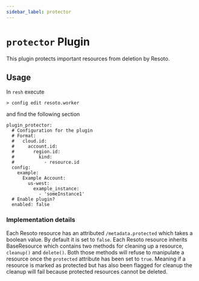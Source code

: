 ```yaml
---
sidebar_label: protector
---
```


# `protector` Plugin

This plugin protects important resources from deletion by Resoto.

## Usage

In `resh` execute

```
> config edit resoto.worker
```

and find the following section

```
plugin_protector:
  # Configuration for the plugin
  # Format:
  #   cloud.id:
  #     account.id:
  #       region.id:
  #         kind:
  #           - resource.id
  config:
    example:
      Example Account:
        us-west:
          example_instance:
            - 'someInstance1'
  # Enable plugin?
  enabled: false
```

### Implementation details

Each Resoto resource has an attributed `/metadata.protected` which takes a boolean value. By default it is set to `false`. Each Resoto resource inherits BaseResource which contains two methods for cleaning up a resource, `cleanup()` and `delete()`. Both those methods will refuse to manipulate a resource once the `protected` attribute has been set to `true`. Meaning if a resource is marked as protected but has also been flagged for cleanup the cleanup will fail because protected resources cannot be deleted.
